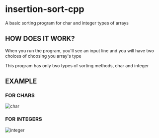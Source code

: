 # insertion-sort-cpp
A basic sorting program for char and integer types of arrays

## HOW DOES IT WORK?

When you run the program, you'll see an input line and you will have two choices of choosing you array's type

This program has only two types of sorting methods, char and integer

## EXAMPLE

### FOR CHARS

![char](https://i.hizliresim.com/MBIrOt.png)

### FOR INTEGERS

![integer](https://i.hizliresim.com/1R9tZd.png)
